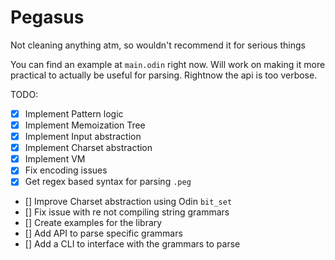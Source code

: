 # Pegasus

Not cleaning anything atm, so wouldn't recommend it for serious things

You can find an example at `main.odin` right now. Will work on making it more practical to actually be useful for parsing. Rightnow the api is too verbose.

TODO: 
- [x] Implement Pattern logic
- [x] Implement Memoization Tree
- [x] Implement Input abstraction
- [x] Implement Charset abstraction
- [x] Implement VM
- [x] Fix encoding issues
- [x] Get regex based syntax for parsing `.peg`
- [] Improve Charset abstraction using Odin `bit_set`
- [] Fix issue with re not compiling string grammars
- [] Create examples for the library
- [] Add API to parse specific grammars
- [] Add a CLI to interface with the grammars to parse

